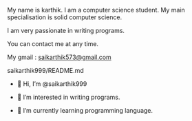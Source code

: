 My name is karthik. I am a computer science student. My main specialisation is solid computer science.

I am very passionate in writing programs.

You can contact me at any time.

My gmail : saikarthik573@gmail.com


saikarthik999/README.md

- 👋 Hi, I’m @saikarthik999

- 👀 I’m interested in writing programs.

- 🌱 I’m currently learning programming language.
